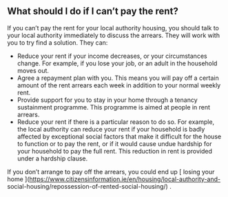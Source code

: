 ##  What should I do if I can’t pay the rent?

If you can’t pay the rent for your local authority housing, you should talk to
your local authority immediately to discuss the arrears. They will work with
you to try find a solution. They can:

  * Reduce your rent if your income decreases, or your circumstances change. For example, if you lose your job, or an adult in the household moves out. 
  * Agree a repayment plan with you. This means you will pay off a certain amount of the rent arrears each week in addition to your normal weekly rent. 
  * Provide support for you to stay in your home through a tenancy sustainment programme. This programme is aimed at people in rent arrears. 
  * Reduce your rent if there is a particular reason to do so. For example, the local authority can reduce your rent if your household is badly affected by exceptional social factors that make it difficult for the house to function or to pay the rent, or if it would cause undue hardship for your household to pay the full rent. This reduction in rent is provided under a hardship clause. 

If you don’t arrange to pay off the arrears, you could end up [ losing your
home ](https://www.citizensinformation.ie/en/housing/local-authority-and-
social-housing/repossession-of-rented-social-housing/) .
